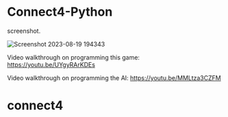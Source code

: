# Connect4-Python
screenshot.


![Screenshot 2023-08-19 194343](https://github.com/meetshaks/connect4/assets/98010607/5fafd336-18f1-4e25-84ca-c6edc6fec505)

Video walkthrough on programming this game: https://youtu.be/UYgyRArKDEs

Video walkthrough on programming the AI: https://youtu.be/MMLtza3CZFM
# connect4
